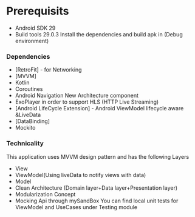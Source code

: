 


# Prerequisits

  - Android SDK 29
  - Build tools 29.0.3
Install the dependencies and build apk in (Debug environment)
### Dependencies

* [RetroFit] - for Networking
* [MVVM]
* Kotlin
* Coroutines
* Android Navigation New Architecture component
* ExoPlayer in order to support HLS (HTTP Live Streaming)
* [Android LifeCycle Extension] - Android ViewModel lifecycle aware &LiveData
* [DataBinding]
* Mockito
### Technicality

This application uses MVVM design pattern and has the following Layers

- View
- ViewModel(Using liveData to notify views with data)
- Model 
- Clean Architecture (Domain layer+Data layer+Presentation layer)
- Modularization Concept
- Mocking Api through mySandBox
You can find local unit tests for ViewModel and UseCases under Testing module
